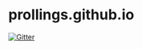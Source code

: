 # prollings.github.io

[![Gitter](https://badges.gitter.im/prollings/prollings.github.io.svg)](https://gitter.im/prollings/prollings.github.io?utm_source=badge&utm_medium=badge&utm_campaign=pr-badge&utm_content=badge)